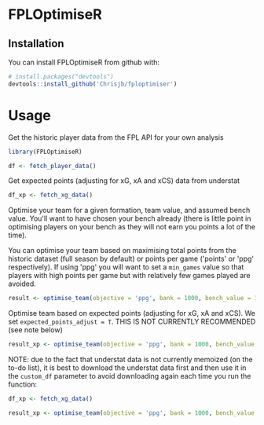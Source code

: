 # FPLOptimiseR

## Installation
You can install FPLOptimiseR from github with:
``` r
# install.packages("devtools")
devtools::install_github('Chrisjb/fploptimiser')
```


# Usage

Get the historic player data from the FPL API for your own analysis
``` r
library(FPLOptimiseR)

df <- fetch_player_data()
```

Get expected points (adjusting for xG, xA and xCS) data from understat
``` r
df_xp <- fetch_xg_data()
```


Optimise your team for a given formation, team value, and assumed bench value. You'll want to have chosen your bench already (there is little point in optimising players on your bench as they will not earn you points a lot of the time).

You can optimise your team based on maximising total points from the historic dataset (full season by default) or points per game ('points' or 'ppg' respectively). If using 'ppg' you will want to set a `min_games` value  so that players with high points per game but with relatively few games played are avoided.

``` r
result <- optimise_team(objective = 'ppg', bank = 1000, bench_value = 170, gk = 1, def = 3, mid = 4, fwd = 3, min_games = 3)
```

Optimise team based on expected points (adjusting for xG, xA and xCS). We set `expected_points_adjust = T`. THIS IS NOT CURRENTLY RECOMMENDED (see note below)
``` r
result_xp <- optimise_team(objective = 'ppg', bank = 1000, bench_value = 170, gk = 1, def = 3, mid = 4, fwd = 3, min_games = 3, expected_points_adjust = TRUE)
```

NOTE: due to the fact that understat data is not currently memoized (on the to-do list), it is best to download the understat data first and then use it in the `custom_df` parameter to avoid downloading again each time you run the function:

```r
df_xp <- fetch_xg_data()

result_xp <- optimise_team(objective = 'ppg', bank = 1000, bench_value = 170, gk = 1, def = 3, mid = 4, fwd = 3, min_games = 3, custom_df = df_xp)
```
